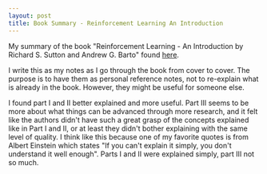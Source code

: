 ```yaml
---
layout: post
title: Book Summary - Reinforcement Learning An Introduction
---
```


My summary of the book "Reinforcement Learning - An Introduction by Richard S. Sutton and Andrew G. Barto" found [here](http://webdocs.cs.ualberta.ca/~sutton/book/ebook/the-book.html). 

I write this as my notes as I go through the book from cover to cover. The purpose is to have them as personal reference notes, not to re-explain what is already in the book. However, they might be useful for someone else.

I found part I and II better explained and more useful. Part III seems to be more about what things can be advanced through more research, and it felt like the authors didn't have such a great grasp of the concepts explained like in Part I and II, or at least they didn't bother explaining with the same level of quality. I think like this because one of my favorite quotes is from Albert Einstein which states "If you can't explain it simply, you don't understand it well enough". Parts I and II were explained simply, part III not so much.